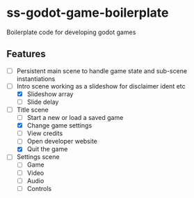 # ss-godot-game-boilerplate

Boilerplate code for developing godot games

## Features

 - [ ] Persistent main scene to handle game state and sub-scene instantiations
 - [ ] Intro scene working as a slideshow for disclaimer ident etc
    - [x] Slideshow array
    - [ ] Slide delay
 - [ ] Title scene
    - [ ] Start a new or load a saved game
    - [x] Change game settings
    - [ ] View credits
    - [ ] Open developer website
    - [x] Quit the game
  - [ ] Settings scene
    - [ ] Game
    - [ ] Video
    - [ ] Audio
    - [ ] Controls
